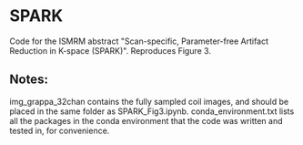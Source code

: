 # SPARK
Code for the ISMRM abstract "Scan-specific, Parameter-free Artifact Reduction in K-space (SPARK)". Reproduces Figure 3.

## Notes:
img_grappa_32chan contains the fully sampled coil images, and should be placed in the same folder as SPARK_Fig3.ipynb.
conda_environment.txt lists all the packages in the conda environment that the code was written and tested in, for convenience.


